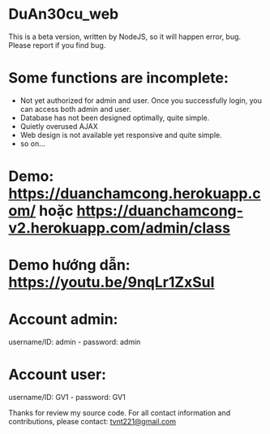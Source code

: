 # DuAn30cu_web
This is a beta version, written by NodeJS, so it will happen error, bug. Please report if you find bug.

# Some functions are incomplete:
+ Not yet authorized for admin and user. Once you successfully login, you can access both admin and user.
+ Database has not been designed optimally, quite simple.
+ Quietly overused AJAX
+ Web design is not available yet responsive and quite simple.
+ so on...

# Demo: https://duanchamcong.herokuapp.com/ hoặc https://duanchamcong-v2.herokuapp.com/admin/class
# Demo hướng dẫn: https://youtu.be/9nqLr1ZxSuI

# Account admin:
username/ID: admin  - password: admin
# Account user:
username/ID: GV1 - password: GV1

Thanks for review my source code. 
For all contact information and contributions, please contact: tvnt221@gmail.com
